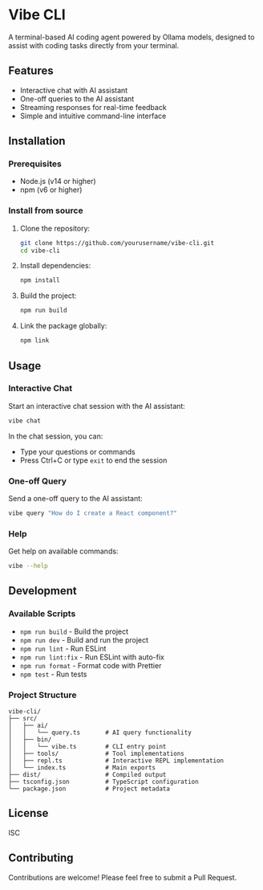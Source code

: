 # Vibe CLI

A terminal-based AI coding agent powered by Ollama models, designed to assist with coding tasks directly from your terminal.

## Features

- Interactive chat with AI assistant
- One-off queries to the AI assistant
- Streaming responses for real-time feedback
- Simple and intuitive command-line interface

## Installation

### Prerequisites

- Node.js (v14 or higher)
- npm (v6 or higher)

### Install from source

1. Clone the repository:
   ```bash
   git clone https://github.com/yourusername/vibe-cli.git
   cd vibe-cli
   ```

2. Install dependencies:
   ```bash
   npm install
   ```

3. Build the project:
   ```bash
   npm run build
   ```

4. Link the package globally:
   ```bash
   npm link
   ```

## Usage

### Interactive Chat

Start an interactive chat session with the AI assistant:

```bash
vibe chat
```

In the chat session, you can:
- Type your questions or commands
- Press Ctrl+C or type `exit` to end the session

### One-off Query

Send a one-off query to the AI assistant:

```bash
vibe query "How do I create a React component?"
```

### Help

Get help on available commands:

```bash
vibe --help
```

## Development

### Available Scripts

- `npm run build` - Build the project
- `npm run dev` - Build and run the project
- `npm run lint` - Run ESLint
- `npm run lint:fix` - Run ESLint with auto-fix
- `npm run format` - Format code with Prettier
- `npm test` - Run tests

### Project Structure

```
vibe-cli/
├── src/
│   ├── ai/
│   │   └── query.ts       # AI query functionality
│   ├── bin/
│   │   └── vibe.ts        # CLI entry point
│   ├── tools/             # Tool implementations
│   ├── repl.ts            # Interactive REPL implementation
│   └── index.ts           # Main exports
├── dist/                  # Compiled output
├── tsconfig.json          # TypeScript configuration
└── package.json           # Project metadata
```

## License

ISC

## Contributing

Contributions are welcome! Please feel free to submit a Pull Request.